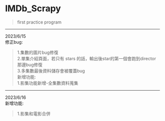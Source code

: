 # IMDb_Scrapy
> first practice program  
***
2023/6/15  
修正bug:
>  1.集數的圖片bug修復  
>  2.單集介紹頁面，若只有 stars 的話，輸出後star的第一個會跑到director那邊bug修復  
>  3.多集數最後資料儲存會被覆蓋bug  
新增功能:  
>  1.影集功能新增-全集數資料蒐集  
***
2023/6/16  
新增功能:
>  1.影集和電影合併  